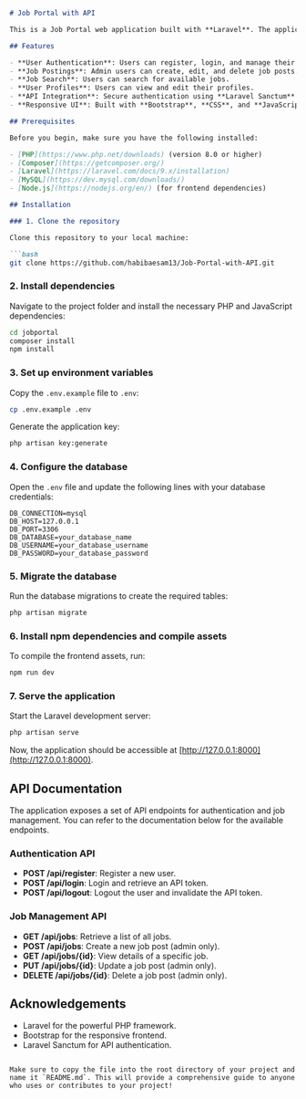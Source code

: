 
```markdown
# Job Portal with API

This is a Job Portal web application built with **Laravel**. The application allows users to search, apply for jobs, and manage job postings. The portal is integrated with an API for authentication and job management features.

## Features

- **User Authentication**: Users can register, login, and manage their accounts.
- **Job Postings**: Admin users can create, edit, and delete job posts.
- **Job Search**: Users can search for available jobs.
- **User Profiles**: Users can view and edit their profiles.
- **API Integration**: Secure authentication using **Laravel Sanctum** for API endpoints.
- **Responsive UI**: Built with **Bootstrap**, **CSS**, and **JavaScript** for a clean and responsive user interface.

## Prerequisites

Before you begin, make sure you have the following installed:

- [PHP](https://www.php.net/downloads) (version 8.0 or higher)
- [Composer](https://getcomposer.org/)
- [Laravel](https://laravel.com/docs/9.x/installation)
- [MySQL](https://dev.mysql.com/downloads/)
- [Node.js](https://nodejs.org/en/) (for frontend dependencies)

## Installation

### 1. Clone the repository

Clone this repository to your local machine:

```bash
git clone https://github.com/habibaesam13/Job-Portal-with-API.git
```

### 2. Install dependencies

Navigate to the project folder and install the necessary PHP and JavaScript dependencies:

```bash
cd jobportal
composer install
npm install
```

### 3. Set up environment variables

Copy the `.env.example` file to `.env`:

```bash
cp .env.example .env
```

Generate the application key:

```bash
php artisan key:generate
```

### 4. Configure the database

Open the `.env` file and update the following lines with your database credentials:

```env
DB_CONNECTION=mysql
DB_HOST=127.0.0.1
DB_PORT=3306
DB_DATABASE=your_database_name
DB_USERNAME=your_database_username
DB_PASSWORD=your_database_password
```

### 5. Migrate the database

Run the database migrations to create the required tables:

```bash
php artisan migrate
```

### 6. Install npm dependencies and compile assets

To compile the frontend assets, run:

```bash
npm run dev
```

### 7. Serve the application

Start the Laravel development server:

```bash
php artisan serve
```

Now, the application should be accessible at [http://127.0.0.1:8000](http://127.0.0.1:8000).

## API Documentation

The application exposes a set of API endpoints for authentication and job management. You can refer to the documentation below for the available endpoints.

### Authentication API

- **POST /api/register**: Register a new user.
- **POST /api/login**: Login and retrieve an API token.
- **POST /api/logout**: Logout the user and invalidate the API token.

### Job Management API

- **GET /api/jobs**: Retrieve a list of all jobs.
- **POST /api/jobs**: Create a new job post (admin only).
- **GET /api/jobs/{id}**: View details of a specific job.
- **PUT /api/jobs/{id}**: Update a job post (admin only).
- **DELETE /api/jobs/{id}**: Delete a job post (admin only).

## Acknowledgements

- Laravel for the powerful PHP framework.
- Bootstrap for the responsive frontend.
- Laravel Sanctum for API authentication.
```

Make sure to copy the file into the root directory of your project and name it `README.md`. This will provide a comprehensive guide to anyone who uses or contributes to your project!
